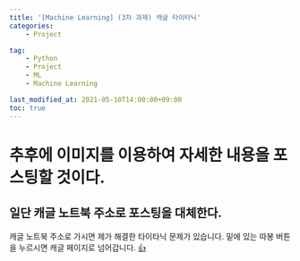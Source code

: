 ```yaml
---
title: '[Machine Learning] (3차 과제) 캐글 타이타닉'
categories:
    - Project

tag:
    - Python
    - Project
    - ML
    - Machine Learning

last_modified_at: 2021-05-10T14:00:00+09:00
toc: true
---
```


# 추후에 이미지를 이용하여 자세한 내용을 포스팅할 것이다.

## 일단 캐글 노트북 주소로 포스팅을 대체한다.

캐글 노트북 주소로 가시면 제가 해결한 타이타닉 문제가 있습니다. 밑에 있는 따봉 버튼을 누르시면 캐글 페이지로 넘어갑니다.
[👍](https://www.kaggle.com/vestige/2017250024-ml-project3)

